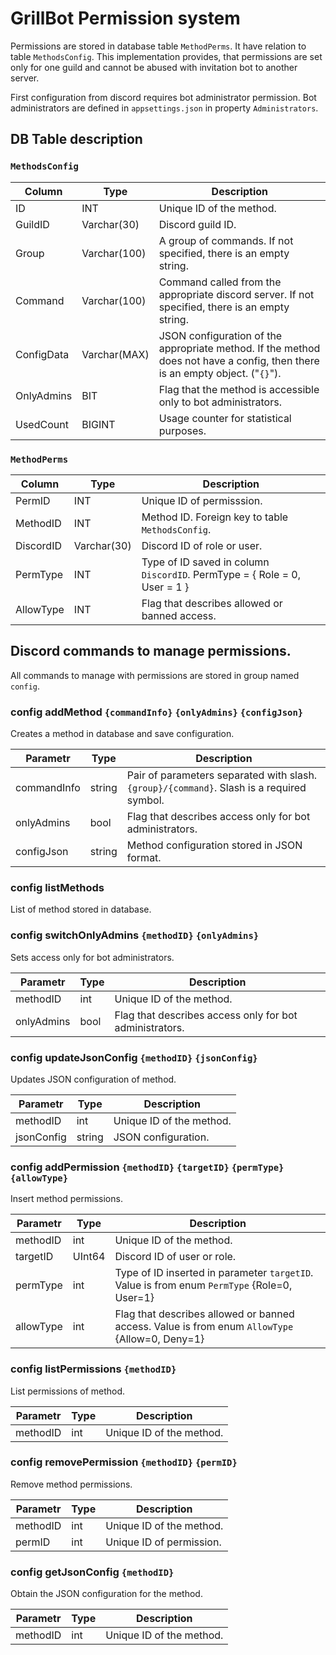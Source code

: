 # GrillBot Permission system

Permissions are stored in database table `MethodPerms`. It have relation to table `MethodsConfig`.
This implementation provides, that permissions are set only for one guild and cannot be abused with invitation bot to another server.

First configuration from discord requires bot administrator permission. Bot administrators are defined in `appsettings.json` in property `Administrators`.

## DB Table description

### `MethodsConfig`
| Column     | Type         | Description                                                                                      |
| ---------- | ------------ | ------------------------------------------------------------------------------------------------ |
| ID         | INT          | Unique ID of the method.                                                                         |
| GuildID    | Varchar(30)  | Discord guild ID.                                                                                |
| Group      | Varchar(100) | A group of commands. If not specified, there is an empty string.                                 |
| Command    | Varchar(100) | Command called from the appropriate discord server. If not specified, there is an empty string.  |
| ConfigData | Varchar(MAX) | JSON configuration of the appropriate method. If the method does not have a config, then there is an empty object. ("`{}`"). |
| OnlyAdmins | BIT          | Flag that the method is accessible only to bot administrators.                                   |
| UsedCount  | BIGINT       | Usage counter for statistical purposes.                                                          |

### `MethodPerms`
| Column    | Type        | Description                                                                 |
| --------- | ----------- | --------------------------------------------------------------------------- |
| PermID    | INT         | Unique ID of permisssion.                                                   |
| MethodID  | INT         | Method ID. Foreign key to table `MethodsConfig`.                            |
| DiscordID | Varchar(30) | Discord ID of role or user.                                                 |
| PermType  | INT         | Type of ID saved in column `DiscordID`. PermType = { Role = 0, User = 1 }   |
| AllowType | INT         | Flag that describes allowed or banned access.                               |

## Discord commands to manage permissions.

All commands to manage with permissions are stored in group named `config`.

### config addMethod `{commandInfo}` `{onlyAdmins}` `{configJson}`

Creates a method in database and save configuration.

| Parametr    | Type   | Description                                                                         |
| ----------- | ------ | ----------------------------------------------------------------------------------- |
| commandInfo | string | Pair of parameters separated with slash. `{group}/{command}`. Slash is a required symbol. |
| onlyAdmins  | bool   | Flag that describes access only for bot administrators.                             |
| configJson  | string | Method configuration stored in JSON format.                                         |

### config listMethods

List of method stored in database.

### config switchOnlyAdmins `{methodID}` `{onlyAdmins}`

Sets access only for bot administrators.

| Parametr   | Type | Description                                             |
| ---------- | ---- | ------------------------------------------------------  |
| methodID   | int  | Unique ID of the method.                                |
| onlyAdmins | bool | Flag that describes access only for bot administrators. |

### config updateJsonConfig `{methodID}` `{jsonConfig}`

Updates JSON configuration of method.

| Parametr   | Type   | Description                       |
| ---------- | ------ | --------------------------------- |
| methodID   | int    | Unique ID of the method.          |
| jsonConfig | string | JSON configuration.               |

### config addPermission `{methodID}` `{targetID}` `{permType}` `{allowType}`

Insert method permissions.

| Parametr  | Type   | Description                                                                                                          |
| --------- | ------ | -------------------------------------------------------------------------------------------------------------------- |
| methodID  | int    | Unique ID of the method.                                                                                             |
| targetID  | UInt64 | Discord ID of user or role.                                                                                          |
| permType  | int    | Type of ID inserted in parameter `targetID`. Value is from enum `PermType` {Role=0, User=1}                          |
| allowType | int    | Flag that describes allowed or banned access. Value is from enum `AllowType` {Allow=0, Deny=1}                       |

### config listPermissions `{methodID}`

List permissions of method.

| Parametr | Type | Description                       |
| -------- | ---- | --------------------------------- |
| methodID | int  | Unique ID of the method.          |

### config removePermission `{methodID}` `{permID}`

Remove method permissions.

| Parametr | Type | Description                          |
| -------- | ---- | ------------------------------------ |
| methodID | int  | Unique ID of the method.             |
| permID   | int  | Unique ID of permission.             |

### config getJsonConfig `{methodID}`

Obtain the JSON configuration for the method.

| Parametr | Type | Description                       |
| -------- | ---- | --------------------------------- |
| methodID | int  | Unique ID of the method.          |
